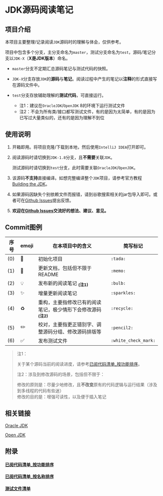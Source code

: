 # JDK源码阅读笔记




## 项目介绍

本项目主要整理/记录阅读`JDK`源码时的理解与体会，仅供参考。

项目中包含多个分支，主分支命名为`master`，测试分支命名为`test`，源码/笔记分支以`JDK-X`（**X是JDK版本**）命名。

* `master`分支不定期汇总源码笔记与测试代码的快照。

* `JDK-X`分支存放`JDK`的**源码**与**笔记**。阅读过程中产生的笔记以**注释**的形式直接写在源码文件中。

* `test`分支存放辅助理解的**测试代码**，可直接运行。
  * 注1：建议在`OracleJDK`/`OpenJDK` 8的环境下运行测试文件
  * 注2：不会为所有类/接口都写测试文件，有的是因为太简单，有的是因为已写过大量类似的，还有的是因为理解不到位


## 使用说明

1. 开箱即用。将项目克隆/下载到本地，然后使用`IntelliJ IDEA`打开即可。
   
2. 阅读源码时请切换到`JDK-1.8`分支，且**不需要**关联`JDK`。
   
   测试源码时请切换到`test`分支，此时需要关联`OracleJDK`/`OpenJDK`。
   
3. 该源码**不支持**直接编译。如想完整编译整个`JDK`项目，请参考官方教程[Building the JDK](https://hg.openjdk.java.net/jdk/jdk11/raw-file/tip/doc/building.html)。
   
4. 如果源码因缺失个别依赖文件而报错，请到谷歌搜索相关的jar包导入即可。或者可在[Github Issues](https://github.com/kangjianwei/LearningJDK/issues)提出反馈。
   
5. **欢迎在[Github Issues](https://github.com/kangjianwei/LearningJDK/issues)交流好的想法、建议、意见。**
   


## Commit图例

| 序号 |       emoji        |                           在本项目中的含义                            |       简写标记        |
| ---- | ------------------ | ------------------------------------------------------------------- | -------------------- |
| (0) | :tada:             | 初始化项目                                                           | `:tada:`             |
| (1) | :memo:             | 更新文档，包括但不限于README                                           | `:memo:`             |
| (2) | :bulb:             | 发布新的阅读笔记 <sub>**(注1)**</sub>                                 | `:bulb:`             |
| (3) | :sparkles:         | 增量更新阅读笔记                                                      | `:sparkles:`         |
| (4) | :recycle:          | 重构，主要指修改已有的阅读笔记，极少情形下会修改源码 <sub>**(注2)**</sub> | `:recycle:`          |
| (5) | :pencil2:          | 校对，主要指更正错别字、调整源码分组、修改源码排版等                      | `:pencil2:`          |
| (6) | :white_check_mark: | 发布测试文件                                                         | `:white_check_mark:` |

>     
> 注1：     
>      
> 关于某个源码当前的阅读进度，请参考[已阅代码清单_按功能排序](已阅代码清单_按功能排序.md)。    
>    
> 注2：涉及到修改源码的场景，包括但不限于：   
>      
>修改的原则是：尽量少地修改，且**不改变**原有的代码逻辑与运行结果（涉及到多线程的代码有些迷）    
>修改的目的是：增强可读性，以及便于插入笔记    



## 相关链接

[Oracle JDK](https://www.oracle.com/technetwork/java/javase/archive-139210.html)    
    
[Open JDK](http://jdk.java.net/archive)    
    

## 附录

#### [已阅代码清单_按功能排序](已阅代码清单_按功能排序.md)    
#### [已阅代码清单_按名称排序](已阅代码清单_按名称排序.md)    
#### [测试文件清单](测试文件清单.md)    
